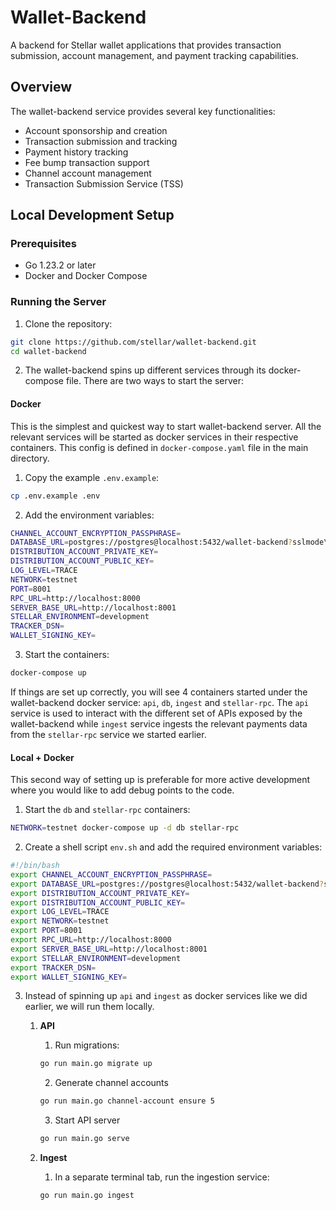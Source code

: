 # Wallet-Backend

A backend for Stellar wallet applications that provides transaction submission, account management, and 
payment tracking capabilities. 

## Overview

The wallet-backend service provides several key functionalities:

- Account sponsorship and creation
- Transaction submission and tracking
- Payment history tracking
- Fee bump transaction support
- Channel account management
- Transaction Submission Service (TSS)

## Local Development Setup

### Prerequisites

- Go 1.23.2 or later
- Docker and Docker Compose

### Running the Server

1. Clone the repository:
```bash
git clone https://github.com/stellar/wallet-backend.git
cd wallet-backend
```

2. The wallet-backend spins up different services through its docker-compose file. There are two ways to start the
server:

#### Docker
This is the simplest and quickest way to start wallet-backend server. All the relevant services will be started as
docker services in their respective containers. This config is defined in `docker-compose.yaml` file in the main directory.

1. Copy the example `.env.example`:
```bash
cp .env.example .env
```

2. Add the environment variables:
```bash
CHANNEL_ACCOUNT_ENCRYPTION_PASSPHRASE=
DATABASE_URL=postgres://postgres@localhost:5432/wallet-backend?sslmode\=disable
DISTRIBUTION_ACCOUNT_PRIVATE_KEY=
DISTRIBUTION_ACCOUNT_PUBLIC_KEY=
LOG_LEVEL=TRACE
NETWORK=testnet
PORT=8001
RPC_URL=http://localhost:8000
SERVER_BASE_URL=http://localhost:8001
STELLAR_ENVIRONMENT=development
TRACKER_DSN=
WALLET_SIGNING_KEY=
```

3. Start the containers:
```bash
docker-compose up
```

If things are set up correctly, you will see 4 containers started under the wallet-backend docker service: `api`, `db`, 
`ingest` and `stellar-rpc`. The `api` service is used to interact with the different set of APIs exposed by the 
wallet-backend while `ingest` service ingests the relevant payments data from the `stellar-rpc` service 
we started earlier.

#### Local + Docker

This second way of setting up is preferable for more active development where you would 
like to add debug points to the code. 

1. Start the `db` and `stellar-rpc` containers:
```bash
NETWORK=testnet docker-compose up -d db stellar-rpc
```

2. Create a shell script `env.sh` and add the required environment variables:
```bash
#!/bin/bash
export CHANNEL_ACCOUNT_ENCRYPTION_PASSPHRASE=
export DATABASE_URL=postgres://postgres@localhost:5432/wallet-backend?sslmode\=disable
export DISTRIBUTION_ACCOUNT_PRIVATE_KEY=
export DISTRIBUTION_ACCOUNT_PUBLIC_KEY=
export LOG_LEVEL=TRACE
export NETWORK=testnet
export PORT=8001
export RPC_URL=http://localhost:8000
export SERVER_BASE_URL=http://localhost:8001
export STELLAR_ENVIRONMENT=development
export TRACKER_DSN=
export WALLET_SIGNING_KEY=
```

3. Instead of spinning up `api` and `ingest` as docker services like we did earlier, we will run them locally.

   1. **API**
      1. Run migrations:
        ```bash
        go run main.go migrate up
        ```

      2. Generate channel accounts
        ```bash
        go run main.go channel-account ensure 5
        ```

      3. Start API server
        ```bash
        go run main.go serve
        ```

   2. **Ingest**
      1. In a separate terminal tab, run the ingestion service:
        ```bash
        go run main.go ingest
        ```